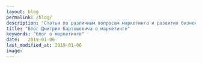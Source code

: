 ```yaml
---
layout: blog
permalink: /blog/
description: "Статьи по различным вопросам маркетинга и развития бизнеса"
title: "Блог Дмитрия Бартошевича о маркетинге"
keywords: "блог о маркетинге"
date:   2019-01-06
last_modified_at: 2019-01-06
image:
---
```

